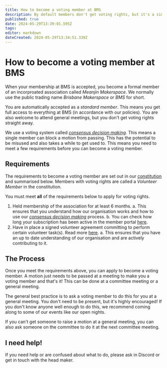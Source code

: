 ```yaml
---
title: How to become a voting member at BMS
description: By default members don't get voting rights, but it's a simple process to get them.
published: true
date: 2024-05-29T13:39:01.595Z
tags: 
editor: markdown
dateCreated: 2024-05-29T13:34:51.339Z
---
```


# How to become a voting member at BMS
When your membership at BMS is accepted, you become a formal member of an incorproated association called *Meanjin Makerspace*. We normally use the public trading name *Brisbane Makerspace* or *BMS* for short.

You are automatically accepted as a *standard member*. This means you get full access to everything at BMS (in accordance with our policies). You are also welcome to attend general meetings, but you don't get voting rights straight away.

We use a voting system called [*consensus decision making*](https://wiki.brisbanemaker.space/constitution#h-37-consensus-decision-making). This means a single member can block a motion from passing. This has the potential to be misused and also takes a while to get used to. This means you need to meet a few requirements before you can become a voting member.

## Requirements
The requirements to become a voting member are set out in our [constitution](https://wiki.brisbanemaker.space/constitution#h-5-classes-of-members) and summarised below. Members with voting rights are called a *Volunteer Member* in the constitution.

You must meet **all** of the requirements below to apply for voting rights.

1. Held membership of the association for at least 6 months.
	a. This ensures that you understand how our organisation works and how to use our [*consensus decision making*](https://wiki.brisbanemaker.space/constitution#h-37-consensus-decision-making) process.
  b. You can check how long your subscription has been active in the member portal [here](https://portal.brisbanemaker.space/account/membership-plan).
2. Have in place a signed volunteer agreement committing to perform certain volunteer task(s). Read more [here](/howto/volunteer-agreement).
	a. This ensures that you have an up to date understanding of our organisation and are actively contributing to it.

## The Process
Once you meet the requirements above, you can apply to become a voting member. A motion just needs to be passed at a meeting to make you a voting member and that's it! This can be done at a committee meeting or a general meeting.

The general best practice is to ask a voting member to do this for you at a general meeting. You don't need to be present, but it's highly encouraged! If you don't know anyone well enough to do this, we recommend coming along to some of our events like our open nights.

If you can't get someone to raise a motion at a general meeting, you can also ask someone on the committee to do it at the next committee meeting.

## I need help!
If you need help or are confused about what to do, please ask in Discord or get in touch with the head maker.